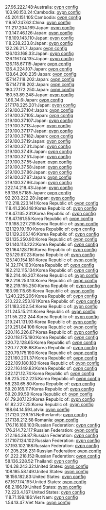 27.96.222.148:Australia: [ovpn config](vpn/27_96_222_148.ovpn)  
103.90.150.24:Cambodia: [ovpn config](vpn/103_90_150_24.ovpn)  
45.201.151.105:Cambodia: [ovpn config](vpn/45_201_151_105.ovpn)  
119.97.247.62:China: [ovpn config](vpn/119_97_247_62.ovpn)  
111.217.204.169:Japan: [ovpn config](vpn/111_217_204_169.ovpn)  
113.147.46.126:Japan: [ovpn config](vpn/113_147_46_126.ovpn)  
118.109.143.110:Japan: [ovpn config](vpn/118_109_143_110.ovpn)  
118.238.233.8:Japan: [ovpn config](vpn/118_238_233_8.ovpn)  
122.26.21.7:Japan: [ovpn config](vpn/122_26_21_7.ovpn)  
126.103.168.33:Japan: [ovpn config](vpn/126_103_168_33.ovpn)  
126.116.174.135:Japan: [ovpn config](vpn/126_116_174_135.ovpn)  
126.118.67.115:Japan: [ovpn config](vpn/126_118_67_115.ovpn)  
126.4.224.107:Japan: [ovpn config](vpn/126_4_224_107.ovpn)  
138.64.200.235:Japan: [ovpn config](vpn/138_64_200_235.ovpn)  
157.147.118.202:Japan: [ovpn config](vpn/157_147_118_202.ovpn)  
157.147.118.202:Japan: [ovpn config](vpn/157_147_118_202.ovpn)  
180.27.172.250:Japan: [ovpn config](vpn/180_27_172_250.ovpn)  
180.53.89.248:Japan: [ovpn config](vpn/180_53_89_248.ovpn)  
1.66.34.6:Japan: [ovpn config](vpn/1_66_34_6.ovpn)  
217.178.225.201:Japan: [ovpn config](vpn/217_178_225_201.ovpn)  
219.100.37.104:Japan: [ovpn config](vpn/219_100_37_104.ovpn)  
219.100.37.105:Japan: [ovpn config](vpn/219_100_37_105.ovpn)  
219.100.37.107:Japan: [ovpn config](vpn/219_100_37_107.ovpn)  
219.100.37.13:Japan: [ovpn config](vpn/219_100_37_13.ovpn)  
219.100.37.177:Japan: [ovpn config](vpn/219_100_37_177.ovpn)  
219.100.37.182:Japan: [ovpn config](vpn/219_100_37_182.ovpn)  
219.100.37.19:Japan: [ovpn config](vpn/219_100_37_19.ovpn)  
219.100.37.31:Japan: [ovpn config](vpn/219_100_37_31.ovpn)  
219.100.37.49:Japan: [ovpn config](vpn/219_100_37_49.ovpn)  
219.100.37.51:Japan: [ovpn config](vpn/219_100_37_51.ovpn)  
219.100.37.55:Japan: [ovpn config](vpn/219_100_37_55.ovpn)  
219.100.37.58:Japan: [ovpn config](vpn/219_100_37_58.ovpn)  
219.100.37.86:Japan: [ovpn config](vpn/219_100_37_86.ovpn)  
219.100.37.87:Japan: [ovpn config](vpn/219_100_37_87.ovpn)  
219.100.37.96:Japan: [ovpn config](vpn/219_100_37_96.ovpn)  
222.14.218.43:Japan: [ovpn config](vpn/222_14_218_43.ovpn)  
59.136.57.185:Japan: [ovpn config](vpn/59_136_57_185.ovpn)  
92.203.222.28:Japan: [ovpn config](vpn/92_203_222_28.ovpn)  
112.218.223.141:Korea Republic of: [ovpn config](vpn/112_218_223_141.ovpn)  
118.41.236.148:Korea Republic of: [ovpn config](vpn/118_41_236_148.ovpn)  
118.47.135.231:Korea Republic of: [ovpn config](vpn/118_47_135_231.ovpn)  
118.47.161.55:Korea Republic of: [ovpn config](vpn/118_47_161_55.ovpn)  
119.198.227.219:Korea Republic of: [ovpn config](vpn/119_198_227_219.ovpn)  
121.129.19.160:Korea Republic of: [ovpn config](vpn/121_129_19_160.ovpn)  
121.129.205.146:Korea Republic of: [ovpn config](vpn/121_129_205_146.ovpn)  
121.135.250.90:Korea Republic of: [ovpn config](vpn/121_135_250_90.ovpn)  
121.140.113.222:Korea Republic of: [ovpn config](vpn/121_140_113_222.ovpn)  
121.164.128.116:Korea Republic of: [ovpn config](vpn/121_164_128_116.ovpn)  
125.129.67.23:Korea Republic of: [ovpn config](vpn/125_129_67_23.ovpn)  
125.140.154.181:Korea Republic of: [ovpn config](vpn/125_140_154_181.ovpn)  
14.32.174.163:Korea Republic of: [ovpn config](vpn/14_32_174_163.ovpn)  
182.212.115.134:Korea Republic of: [ovpn config](vpn/182_212_115_134.ovpn)  
182.214.46.207:Korea Republic of: [ovpn config](vpn/182_214_46_207.ovpn)  
182.218.253.13:Korea Republic of: [ovpn config](vpn/182_218_253_13.ovpn)  
182.219.155.250:Korea Republic of: [ovpn config](vpn/182_219_155_250.ovpn)  
183.99.115.65:Korea Republic of: [ovpn config](vpn/183_99_115_65.ovpn)  
1.240.225.206:Korea Republic of: [ovpn config](vpn/1_240_225_206.ovpn)  
210.222.253.161:Korea Republic of: [ovpn config](vpn/210_222_253_161.ovpn)  
211.183.202.54:Korea Republic of: [ovpn config](vpn/211_183_202_54.ovpn)  
211.245.15.211:Korea Republic of: [ovpn config](vpn/211_245_15_211.ovpn)  
211.55.222.244:Korea Republic of: [ovpn config](vpn/211_55_222_244.ovpn)  
219.241.131.93:Korea Republic of: [ovpn config](vpn/219_241_131_93.ovpn)  
219.251.84.106:Korea Republic of: [ovpn config](vpn/219_251_84_106.ovpn)  
220.116.226.67:Korea Republic of: [ovpn config](vpn/220_116_226_67.ovpn)  
220.118.175.190:Korea Republic of: [ovpn config](vpn/220_118_175_190.ovpn)  
220.72.128.65:Korea Republic of: [ovpn config](vpn/220_72_128_65.ovpn)  
220.77.208.68:Korea Republic of: [ovpn config](vpn/220_77_208_68.ovpn)  
220.79.175.190:Korea Republic of: [ovpn config](vpn/220_79_175_190.ovpn)  
221.160.201.37:Korea Republic of: [ovpn config](vpn/221_160_201_37.ovpn)  
222.109.180.183:Korea Republic of: [ovpn config](vpn/222_109_180_183.ovpn)  
222.116.149.83:Korea Republic of: [ovpn config](vpn/222_116_149_83.ovpn)  
222.121.12.74:Korea Republic of: [ovpn config](vpn/222_121_12_74.ovpn)  
58.225.202.225:Korea Republic of: [ovpn config](vpn/58_225_202_225.ovpn)  
58.230.65.80:Korea Republic of: [ovpn config](vpn/58_230_65_80.ovpn)  
59.20.165.117:Korea Republic of: [ovpn config](vpn/59_20_165_117.ovpn)  
59.20.99.59:Korea Republic of: [ovpn config](vpn/59_20_99_59.ovpn)  
61.79.207.123:Korea Republic of: [ovpn config](vpn/61_79_207_123.ovpn)  
61.82.227.25:Korea Republic of: [ovpn config](vpn/61_82_227_25.ovpn)  
188.64.14.59:Latvia: [ovpn config](vpn/188_64_14_59.ovpn)  
217.120.236.151:Netherlands: [ovpn config](vpn/217_120_236_151.ovpn)  
217.138.212.58:Romania: [ovpn config](vpn/217_138_212_58.ovpn)  
176.116.189.103:Russian Federation: [ovpn config](vpn/176_116_189_103.ovpn)  
176.214.72.117:Russian Federation: [ovpn config](vpn/176_214_72_117.ovpn)  
212.164.39.87:Russian Federation: [ovpn config](vpn/212_164_39_87.ovpn)  
217.107.124.102:Russian Federation: [ovpn config](vpn/217_107_124_102.ovpn)  
37.193.102.188:Russian Federation: [ovpn config](vpn/37_193_102_188.ovpn)  
91.205.236.231:Russian Federation: [ovpn config](vpn/91_205_236_231.ovpn)  
91.222.218.152:Russian Federation: [ovpn config](vpn/91_222_218_152.ovpn)  
58.136.228.52:Thailand: [ovpn config](vpn/58_136_228_52.ovpn)  
104.28.243.32:United States: [ovpn config](vpn/104_28_243_32.ovpn)  
108.185.58.149:United States: [ovpn config](vpn/108_185_58_149.ovpn)  
18.156.182.83:United States: [ovpn config](vpn/18_156_182_83.ovpn)  
67.167.174.195:United States: [ovpn config](vpn/67_167_174_195.ovpn)  
68.2.166.19:United States: [ovpn config](vpn/68_2_166_19.ovpn)  
72.223.4.167:United States: [ovpn config](vpn/72_223_4_167.ovpn)  
118.71.199.186:Viet Nam: [ovpn config](vpn/118_71_199_186.ovpn)  
1.54.13.47:Viet Nam: [ovpn config](vpn/1_54_13_47.ovpn)  
